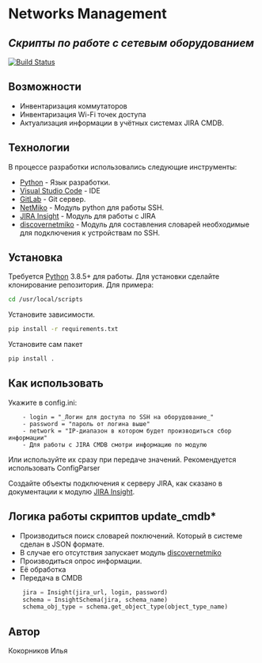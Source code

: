 # Networks Management
## _Скрипты по работе с сетевым оборудованием_

[![Build Status](https://travis-ci.org/joemccann/dillinger.svg?branch=master)](https://travis-ci.org/joemccann/dillinger)

## Возможности

- Инвентаризация коммутаторов
- Инвентаризация Wi-Fi точек доступа
- Актуализация информации в учётных системах JIRA CMDB. 


## Технологии

В процессе разработки использовались следующие инструменты:

- [Python] - Язык разработки.
- [Visual Studio Code] - IDE
- [GitLab] - Git сервер.
- [NetMiko] - Модуль python для работы SSH.
- [JIRA Insight] - Модуль для работы с JIRA
- [discovernetmiko] - Модуль для составления словарей необходимые для подключения к устройствам по SSH.

## Установка

Требуется [Python] 3.8.5+ для работы.
Для установки сделайте клонирование репозитория.
Для примера:

```sh
cd /usr/local/scripts


```

Установите зависимости.

```sh
pip install -r requirements.txt 
```

Установите сам пакет

```sh
pip install .
```

## Как использовать

 Укажите в config.ini:
```
    - login = "_Логин для доступа по SSH на оборудование_"
    - password = "пароль от логина выше"
    - network = "IP-диапазон в котором будет производиться сбор информации"
    - Для работы с JIRA CMDB смотри информацию по модулю 
```
Или используйте их сразу при передаче значений. 
Рекомендуется использовать ConfigParser

Создайте объекты подключения к серверу JIRA, как сказано в документации к модулю [JIRA Insight].

## Логика работы скриптов update_cmdb*

- Производиться поиск словарей поключений. Который в системе сделан в JSON формате.
- В случае его отсутствия запускает модуль [discovernetmiko]
- Производиться опрос информации.
- Её обработка 
- Передача в CMDB

```python
    jira = Insight(jira_url, login, password)
    schema = InsightSchema(jira, schema_name)
    schema_obj_type = schema.get_object_type(object_type_name)
```


## Автор

Кокорников Илья 



[//]: # (These are reference links used in the body of this note and get stripped out when the markdown processor does its job. There is no need to format nicely because it shouldn't be seen. Thanks SO - http://stackoverflow.com/questions/4823468/store-comments-in-markdown-syntax)


   [Python]: <https://www.python.org>
   [Visual Studio Code]: <https://code.visualstudio.com/>
   [GitLab]: <https://gitlab.com/gitlab-org>
   [discovernetmiko]: <https://gitlab.kalashnikovconcern.ru/kovo/get_netdevices_project>
   [JIRA Insight]: <https://gitlab.kalashnikovconcern.ru/kovo/jirainsight_project>
   [NetMiko]: <https://github.com/ktbyers/netmiko>
